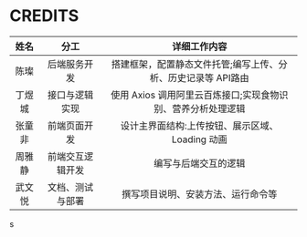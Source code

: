 # CREDITS
| 姓名 | 分工 | 详细工作内容 |
|:------:|:------:|:--------------:|
| 陈璨 | 后端服务开发 | 搭建框架，配置静态文件托管;编写上传、分析、历史记录等 API路由 |
| 丁煜城 | 接口与逻辑实现 | 使用 Axios 调用阿里云百炼接口;实现食物识别、营养分析处理逻辑 |
| 张童非 | 前端页面开发 | 设计主界面结构:上传按钮、展示区域、Loading 动画 |
| 周雅静 | 前端交互逻辑开发 | 编写与后端交互的逻辑 |
| 武文悦 | 文档、测试与部署 | 撰写项目说明、安装方法、运行命令等 |

s